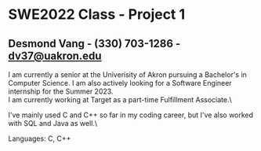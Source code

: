 # SWE2022 Class - Project 1
## Desmond Vang - (330) 703-1286 - dv37@uakron.edu

I am currently a senior at the Univerisity of Akron pursuing a Bachelor's in Computer Science.
I am also actively looking for a Software Engineer internship for the Summer 2023.\
I am currently working at Target as a part-time Fulfillment Associate.\

I've mainly used C and C++ so far in my coding career, but I've also worked with SQL and Java as well.\

Languages: C, C++
